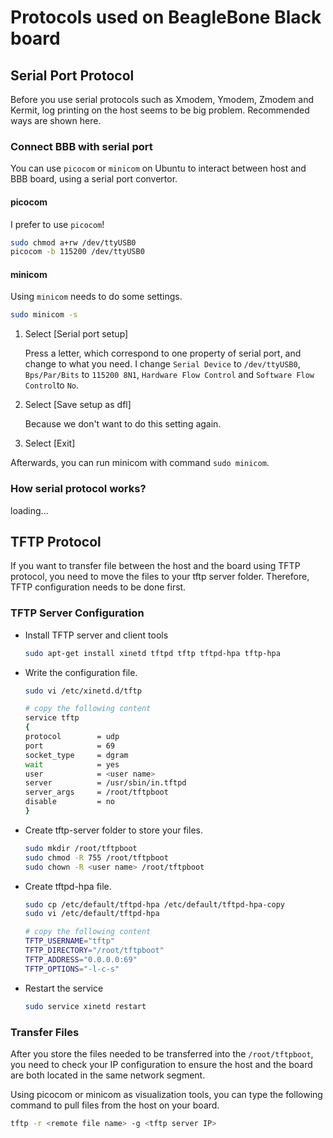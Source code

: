 # Protocols used on BeagleBone Black board

## Serial Port Protocol

Before you use serial protocols such as Xmodem, Ymodem, Zmodem and Kermit, log printing on the host seems to be big problem. Recommended ways are shown here.

### Connect BBB with serial port

You can use `picocom` or `minicom` on Ubuntu to interact between host and BBB board, using a serial port convertor.

#### picocom

I prefer to use `picocom`!

```bash
sudo chmod a+rw /dev/ttyUSB0
picocom -b 115200 /dev/ttyUSB0
```

#### minicom

Using `minicom` needs to do some settings.

```bash
sudo minicom -s
```

1. Select [Serial port setup]

    Press a letter, which correspond to one property of serial port, and change to what you need. I change `Serial Device` to `/dev/ttyUSB0`, `Bps/Par/Bits` to `115200 8N1`, `Hardware Flow Control` and `Software Flow Control`to `No`.

2. Select [Save setup as dfl]

    Because we don't want to do this setting again.

3. Select [Exit]

Afterwards, you can run minicom with command `sudo minicom`.

### How serial protocol works?

loading...

## TFTP Protocol

If you want to transfer file between the host and the board using TFTP protocol, you need to move the files to your tftp server folder. Therefore, TFTP configuration needs to be done first.

### TFTP Server Configuration 

- Install TFTP server and client tools

    ```bash
    sudo apt-get install xinetd tftpd tftp tftpd-hpa tftp-hpa
    ```

- Write the configuration file.

    ```bash
    sudo vi /etc/xinetd.d/tftp

    # copy the following content
    service tftp
    {
    protocol        = udp
    port            = 69
    socket_type     = dgram
    wait            = yes
    user            = <user name>
    server          = /usr/sbin/in.tftpd
    server_args     = /root/tftpboot
    disable         = no
    }
    ```

- Create tftp-server folder to store your files.

    ```bash
    sudo mkdir /root/tftpboot
    sudo chmod -R 755 /root/tftpboot
    sudo chown -R <user name> /root/tftpboot
    ```

- Create tftpd-hpa file.

    ```bash
    sudo cp /etc/default/tftpd-hpa /etc/default/tftpd-hpa-copy
    sudo vi /etc/default/tftpd-hpa
    
    # copy the following content
    TFTP_USERNAME="tftp"
    TFTP_DIRECTORY="/root/tftpboot"
    TFTP_ADDRESS="0.0.0.0:69"
    TFTP_OPTIONS="-l-c-s"
    ```

- Restart the service

    ```bash
    sudo service xinetd restart
    ```

### Transfer Files

After you store the files needed to be transferred into the `/root/tftpboot`, you need to check your IP configuration to ensure the host and the board are both located in the same network segment.

Using picocom or minicom as visualization tools, you can type the following command to pull files from the host on your board.

```bash
tftp -r <remote file name> -g <tftp server IP>
```
